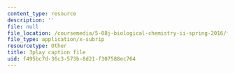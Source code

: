 ```yaml
---
content_type: resource
description: ''
file: null
file_location: /coursemedia/5-08j-biological-chemistry-ii-spring-2016/f495bc7d36c3573b8d21f307588ec764_w4nmIfPJe9E.vtt
file_type: application/x-subrip
resourcetype: Other
title: 3play caption file
uid: f495bc7d-36c3-573b-8d21-f307588ec764
---
```

